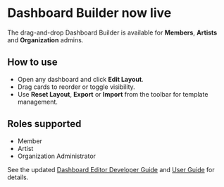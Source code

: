 # Dashboard Builder now live

The drag-and-drop Dashboard Builder is available for **Members**, **Artists** and **Organization** admins.

## How to use
- Open any dashboard and click **Edit Layout**.
- Drag cards to reorder or toggle visibility.
- Use **Reset Layout**, **Export** or **Import** from the toolbar for template management.

## Roles supported
- Member
- Artist
- Organization Administrator

See the updated [Dashboard Editor Developer Guide](../dashboard-editor-developer-guide.md) and [User Guide](../guides/user/user-guide.md) for details.
